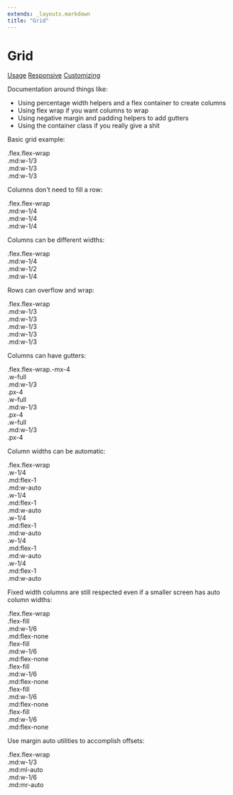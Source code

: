 ```yaml
---
extends: _layouts.markdown
title: "Grid"
---
```


# Grid

<div class="subnav">
    <a class="subnav-link" href="#usage">Usage</a>
    <a class="subnav-link" href="#responsive">Responsive</a>
    <a class="subnav-link" href="#customizing">Customizing</a>
</div>

Documentation around things like:

- Using percentage width helpers and a flex container to create columns
- Using flex wrap if you want columns to wrap
- Using negative margin and padding helpers to add gutters
- Using the container class if you really give a shit

Basic grid example:

<div class="bg-smoke-light font-semibold text-sm mb-6">
    <div class="text-slate p-4 leading-none">.flex.flex-wrap</div>
    <div class="flex flex-wrap">
        <div class="w-full md:w-1/3">
            <div class="text-center py-4 bg-slate text-white">
                .md:w-1/3
            </div>
        </div>
        <div class="w-full md:w-1/3">
            <div class="text-center py-4 bg-slate-dark text-white">
                .md:w-1/3
            </div>
        </div>
        <div class="w-full md:w-1/3">
            <div class="text-center py-4 bg-slate text-white">
                .md:w-1/3
            </div>
        </div>
    </div>
</div>

Columns don't need to fill a row:

<div class="bg-smoke-light font-semibold text-sm mb-6">
    <div class="text-slate p-4 leading-none">.flex.flex-wrap</div>
    <div class="flex flex-wrap">
        <div class="w-full md:w-1/4">
            <div class="text-center py-4 bg-slate text-white">
                .md:w-1/4
            </div>
        </div>
        <div class="w-full md:w-1/4">
            <div class="text-center py-4 bg-slate-dark text-white">
                .md:w-1/4
            </div>
        </div>
        <div class="w-full md:w-1/4">
            <div class="text-center py-4 bg-slate text-white">
                .md:w-1/4
            </div>
        </div>
    </div>
</div>


Columns can be different widths:

<div class="bg-smoke-light font-semibold text-sm mb-6">
    <div class="text-slate p-4 leading-none">.flex.flex-wrap</div>
    <div class="flex flex-wrap">
        <div class="w-full md:w-1/4">
            <div class="text-center py-4 bg-slate text-white">
                .md:w-1/4
            </div>
        </div>
        <div class="w-full md:w-1/2">
            <div class="text-center py-4 bg-slate-dark text-white">
                .md:w-1/2
            </div>
        </div>
        <div class="w-full md:w-1/4">
            <div class="text-center py-4 bg-slate text-white">
                .md:w-1/4
            </div>
        </div>
    </div>
</div>


Rows can overflow and wrap:

<div class="bg-smoke-light font-semibold text-sm mb-6">
    <div class="text-slate p-4 leading-none">.flex.flex-wrap</div>
    <div class="flex flex-wrap">
        <div class="w-full md:w-1/3">
            <div class="text-center py-4 bg-slate text-white">
                .md:w-1/3
            </div>
        </div>
        <div class="w-full md:w-1/3">
            <div class="text-center py-4 bg-slate-dark text-white">
                .md:w-1/3
            </div>
        </div>
        <div class="w-full md:w-1/3">
            <div class="text-center py-4 bg-slate text-white">
                .md:w-1/3
            </div>
        </div>
        <div class="w-full md:w-1/3">
            <div class="text-center py-4 bg-slate-dark text-white">
                .md:w-1/3
            </div>
        </div>
        <div class="w-full md:w-1/3">
            <div class="text-center py-4 bg-slate text-white">
                .md:w-1/3
            </div>
        </div>
    </div>
</div>

Columns can have gutters:

<div class="bg-smoke-light font-semibold text-sm mb-6">
    <div class="text-slate p-4 leading-none">.flex.flex-wrap.-mx-4</div>
    <div class="flex flex-wrap -mx-4">
        <div class="w-full md:w-1/3 px-4">
            <div class="text-center py-4 bg-slate text-white">
                <div>.w-full</div>
                <div>.md:w-1/3</div>
                <div>.px-4</div>
            </div>
        </div>
        <div class="w-full md:w-1/3 px-4">
            <div class="text-center py-4 bg-slate-dark text-white">
                <div>.w-full</div>
                <div>.md:w-1/3</div>
                <div>.px-4</div>
            </div>
        </div>
        <div class="w-full md:w-1/3 px-4">
            <div class="text-center py-4 bg-slate text-white">
                <div>.w-full</div>
                <div>.md:w-1/3</div>
                <div>.px-4</div>
            </div>
        </div>
    </div>
</div>


Column widths can be automatic:

<div class="bg-smoke-light font-semibold text-sm mb-6">
    <div class="text-slate p-4 leading-none">.flex.flex-wrap</div>
    <div class="flex flex-wrap">
        <div class="w-1/4 md:flex-1 md:w-auto">
            <div class="text-center py-4 bg-slate text-white">
                <div>.w-1/4</div>
                <div>.md:flex-1</div>
                <div>.md:w-auto</div>
            </div>
        </div>
        <div class="w-1/4 md:flex-1 md:w-auto">
            <div class="text-center py-4 bg-slate-dark text-white">
                <div>.w-1/4</div>
                <div>.md:flex-1</div>
                <div>.md:w-auto</div>
            </div>
        </div>
        <div class="w-1/4 md:flex-1 md:w-auto">
            <div class="text-center py-4 bg-slate text-white">
                <div>.w-1/4</div>
                <div>.md:flex-1</div>
                <div>.md:w-auto</div>
            </div>
        </div>
        <div class="w-1/4 md:flex-1 md:w-auto">
            <div class="text-center py-4 bg-slate-dark text-white">
                <div>.w-1/4</div>
                <div>.md:flex-1</div>
                <div>.md:w-auto</div>
            </div>
        </div>
        <div class="w-1/4 md:flex-1 md:w-auto">
            <div class="text-center py-4 bg-slate text-white">
                <div>.w-1/4</div>
                <div>.md:flex-1</div>
                <div>.md:w-auto</div>
            </div>
        </div>
    </div>
</div>

Fixed width columns are still respected even if a smaller screen has auto column widths:

<div class="bg-smoke-light font-semibold text-sm mb-6">
    <div class="text-slate p-4 leading-none">.flex.flex-wrap</div>
    <div class="flex flex-wrap">
        <div class="flex-fill md:w-1/6 md:flex-none">
            <div class="text-center py-4 bg-slate text-white">
                <div>.flex-fill</div>
                <div>.md:w-1/6</div>
                <div>.md:flex-none</div>
            </div>
        </div>
        <div class="flex-fill md:w-1/6 md:flex-none">
            <div class="text-center py-4 bg-slate-dark text-white">
                <div>.flex-fill</div>
                <div>.md:w-1/6</div>
                <div>.md:flex-none</div>
            </div>
        </div>
        <div class="flex-fill md:w-1/6 md:flex-none">
            <div class="text-center py-4 bg-slate text-white">
                <div>.flex-fill</div>
                <div>.md:w-1/6</div>
                <div>.md:flex-none</div>
            </div>
        </div>
        <div class="flex-fill md:w-1/6 md:flex-none">
            <div class="text-center py-4 bg-slate-dark text-white">
                <div>.flex-fill</div>
                <div>.md:w-1/6</div>
                <div>.md:flex-none</div>
            </div>
        </div>
        <div class="flex-fill md:w-1/6 md:flex-none">
            <div class="text-center py-4 bg-slate text-white">
                <div>.flex-fill</div>
                <div>.md:w-1/6</div>
                <div>.md:flex-none</div>
            </div>
        </div>
    </div>
</div>


Use margin auto utilities to accomplish offsets:

<div class="bg-smoke-light font-semibold text-sm mb-6">
    <div class="text-slate p-4 leading-none">.flex.flex-wrap</div>
    <div class="flex flex-wrap">
        <div class="w-full md:w-1/3 md:ml-auto">
            <div class="text-center py-4 bg-slate-dark text-white">
                <div>.md:w-1/3</div>
                <div>.md:ml-auto</div>
            </div>
        </div>
        <div class="w-full md:w-1/3 md:mr-auto">
            <div class="text-center py-4 bg-slate text-white">
                <div>.md:w-1/6</div>
                <div>.md:mr-auto</div>
            </div>
        </div>
    </div>
</div>
